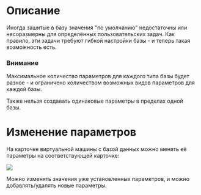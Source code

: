 Описание
========

Иногда зашитые в базу значения "по умолчанию" недостаточны или несоразмерны для определённых пользовательских задач. Как правило, эти задачи требуют гибкой настройки базы - и теперь такая возможность есть.

### Внимание

Максимальное количество параметров для каждого типа базы будет разное - и ограничено количеством возможных видов параметров для каждой базы.

Также нельзя создавать одинаковые параметры в пределах одной базы.

Изменение параметров
====================

На карточке виртуальной машины с базой данных можно менять её параметры на соответствующей карточке:

![](./assets/1604480814497-1604480814496.png)

Можно изменять значения уже установленных параметров, и можно добавлять/удалять новые параметры.